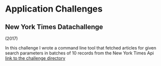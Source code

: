 # Application Challenges

## New York Times Datachallenge

(2017)

In this challenge I wrote a command line tool that fetched articles for given search parameters in batches of 10 records from the New York Times Api
[link to the challenge directory](NYTimesChallenge)
